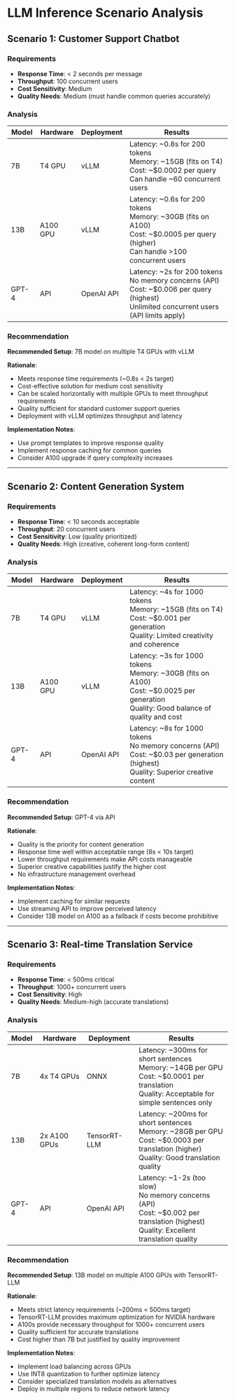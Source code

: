 # LLM Inference Scenario Analysis

## Scenario 1: Customer Support Chatbot

### Requirements
- **Response Time**: < 2 seconds per message
- **Throughput**: 100 concurrent users
- **Cost Sensitivity**: Medium
- **Quality Needs**: Medium (must handle common queries accurately)

### Analysis

| Model | Hardware | Deployment | Results |
|-------|----------|------------|---------|
| 7B    | T4 GPU   | vLLM       | Latency: ~0.8s for 200 tokens<br>Memory: ~15GB (fits on T4)<br>Cost: ~$0.0002 per query<br>Can handle ~60 concurrent users |
| 13B   | A100 GPU | vLLM       | Latency: ~0.6s for 200 tokens<br>Memory: ~30GB (fits on A100)<br>Cost: ~$0.0005 per query (higher)<br>Can handle >100 concurrent users |
| GPT-4 | API      | OpenAI API | Latency: ~2s for 200 tokens<br>No memory concerns (API)<br>Cost: ~$0.006 per query (highest)<br>Unlimited concurrent users (API limits apply) |

### Recommendation
**Recommended Setup**: 7B model on multiple T4 GPUs with vLLM

**Rationale**:
- Meets response time requirements (~0.8s < 2s target)
- Cost-effective solution for medium cost sensitivity
- Can be scaled horizontally with multiple GPUs to meet throughput requirements
- Quality sufficient for standard customer support queries
- Deployment with vLLM optimizes throughput and latency

**Implementation Notes**:
- Use prompt templates to improve response quality
- Implement response caching for common queries
- Consider A100 upgrade if query complexity increases

---

## Scenario 2: Content Generation System

### Requirements
- **Response Time**: < 10 seconds acceptable
- **Throughput**: 20 concurrent users
- **Cost Sensitivity**: Low (quality prioritized)
- **Quality Needs**: High (creative, coherent long-form content)

### Analysis

| Model | Hardware | Deployment | Results |
|-------|----------|------------|---------|
| 7B    | T4 GPU   | vLLM       | Latency: ~4s for 1000 tokens<br>Memory: ~15GB (fits on T4)<br>Cost: ~$0.001 per generation<br>Quality: Limited creativity and coherence |
| 13B   | A100 GPU | vLLM       | Latency: ~3s for 1000 tokens<br>Memory: ~30GB (fits on A100)<br>Cost: ~$0.0025 per generation<br>Quality: Good balance of quality and cost |
| GPT-4 | API      | OpenAI API | Latency: ~8s for 1000 tokens<br>No memory concerns (API)<br>Cost: ~$0.03 per generation (highest)<br>Quality: Superior creative content |

### Recommendation
**Recommended Setup**: GPT-4 via API

**Rationale**:
- Quality is the priority for content generation
- Response time well within acceptable range (8s < 10s target)
- Lower throughput requirements make API costs manageable
- Superior creative capabilities justify the higher cost
- No infrastructure management overhead

**Implementation Notes**:
- Implement caching for similar requests
- Use streaming API to improve perceived latency
- Consider 13B model on A100 as a fallback if costs become prohibitive

---

## Scenario 3: Real-time Translation Service

### Requirements
- **Response Time**: < 500ms critical
- **Throughput**: 1000+ concurrent users
- **Cost Sensitivity**: High
- **Quality Needs**: Medium-high (accurate translations)

### Analysis

| Model | Hardware | Deployment | Results |
|-------|----------|------------|---------|
| 7B    | 4x T4 GPUs | ONNX     | Latency: ~300ms for short sentences<br>Memory: ~14GB per GPU<br>Cost: ~$0.0001 per translation<br>Quality: Acceptable for simple sentences only |
| 13B   | 2x A100 GPUs | TensorRT-LLM | Latency: ~200ms for short sentences<br>Memory: ~28GB per GPU<br>Cost: ~$0.0003 per translation (higher)<br>Quality: Good translation quality |
| GPT-4 | API      | OpenAI API | Latency: ~1-2s (too slow)<br>No memory concerns (API)<br>Cost: ~$0.002 per translation (highest)<br>Quality: Excellent translation quality |

### Recommendation
**Recommended Setup**: 13B model on multiple A100 GPUs with TensorRT-LLM

**Rationale**:
- Meets strict latency requirements (~200ms < 500ms target)
- TensorRT-LLM provides maximum optimization for NVIDIA hardware
- A100s provide necessary throughput for 1000+ concurrent users
- Quality sufficient for accurate translations
- Cost higher than 7B but justified by quality improvement

**Implementation Notes**:
- Implement load balancing across GPUs
- Use INT8 quantization to further optimize latency
- Consider specialized translation models as alternatives
- Deploy in multiple regions to reduce network latency 